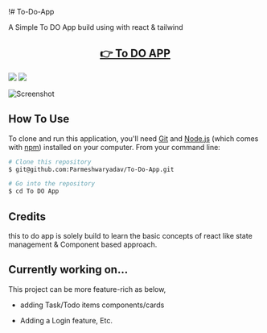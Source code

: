!# To-Do-App

A Simple To DO App build using with react &amp; tailwind

<H2 align="center">
<a href="">
👉 To DO APP</a>
</h2>

<p align="">
    <img src="https://img.shields.io/badge/html-VS--Code-green">
    <img src="https://img.shields.io/badge/tailwind-VS--Code-lightgrey">
</P>

![Screenshot](./)

## How To Use

To clone and run this application, you'll need [Git](https://git-scm.com) and [Node.js](https://nodejs.org/en/download/) (which comes with [npm](http://npmjs.com)) installed on your computer. From your command line:

```bash
# Clone this repository
$ git@github.com:Parmeshwaryadav/To-Do-App.git

# Go into the repository
$ cd To DO App

```

## Credits

this to do app is solely build to learn the basic concepts of react like state management & Component based approach.

## Currently working on...

This project can be more feature-rich as below,

- adding Task/Todo items components/cards

- Adding a Login feature, Etc.

